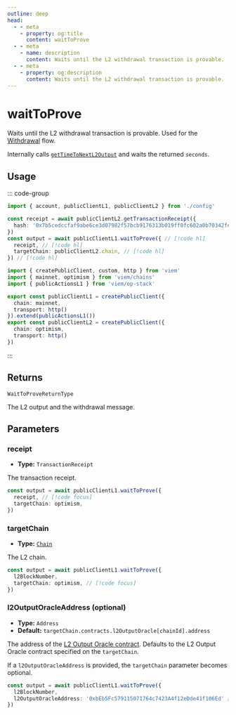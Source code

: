 ```yaml
---
outline: deep
head:
  - - meta
    - property: og:title
      content: waitToProve
  - - meta
    - name: description
      content: Waits until the L2 withdrawal transaction is provable.
  - - meta
    - property: og:description
      content: Waits until the L2 withdrawal transaction is provable.
---
```


# waitToProve

Waits until the L2 withdrawal transaction is provable. Used for the [Withdrawal](/op-stack/guides/withdrawals.html) flow.

Internally calls [`getTimeToNextL2Output`](/op-stack/actions/getTimeToNextL2Output.html) and waits the returned `seconds`.

## Usage

::: code-group

```ts [example.ts]
import { account, publicClientL1, publicClientL2 } from './config'

const receipt = await publicClientL2.getTransactionReceipt({
  hash: '0x7b5cedccfaf9abe6ce3d07982f57bcb9176313b019ff0fc602a0b70342fe3147'
})
const output = await publicClientL1.waitToProve({ // [!code hl]
  receipt, // [!code hl]
  targetChain: publicClientL2.chain, // [!code hl]
}) // [!code hl]
```

```ts [config.ts]
import { createPublicClient, custom, http } from 'viem'
import { mainnet, optimism } from 'viem/chains'
import { publicActionsL1 } from 'viem/op-stack'

export const publicClientL1 = createPublicClient({
  chain: mainnet,
  transport: http()
}).extend(publicActionsL1())
export const publicClientL2 = createPublicClient({
  chain: optimism,
  transport: http()
})
```

:::

## Returns

`WaitToProveReturnType`

The L2 output and the withdrawal message.

## Parameters

### receipt

- **Type:** `TransactionReceipt`

The transaction receipt.

```ts
const output = await publicClientL1.waitToProve({ 
  receipt, // [!code focus]
  targetChain: optimism, 
}) 
```

### targetChain

- **Type:** [`Chain`](/docs/glossary/types#chain)

The L2 chain.

```ts
const output = await publicClientL1.waitToProve({
  l2BlockNumber,
  targetChain: optimism, // [!code focus]
})
```

### l2OutputOracleAddress (optional)

- **Type:** `Address`
- **Default:** `targetChain.contracts.l2OutputOracle[chainId].address`

The address of the [L2 Output Oracle contract](https://github.com/ethereum-optimism/optimism/blob/develop/packages/contracts-bedrock/src/L1/L2OutputOracle.sol). Defaults to the L2 Output Oracle contract specified on the `targetChain`.

If a `l2OutputOracleAddress` is provided, the `targetChain` parameter becomes optional.

```ts
const output = await publicClientL1.waitToProve({
  l2BlockNumber,
  l2OutputOracleAddress: '0xbEb5Fc579115071764c7423A4f12eDde41f106Ed' // [!code focus]
})
```